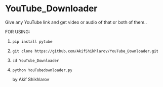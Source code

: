 # YouTube_Downloader
Give any YouTube link and get video or audio of that or both of them..





  FOR USING:

1)     pip install pytube
2)     git clone https://github.com/AkifShikhlarov/YouTube_Downloader.git
3)     cd YouTube_Downloader
4)     python YouTubedownloader.py



   by Akif Shikhlarov

